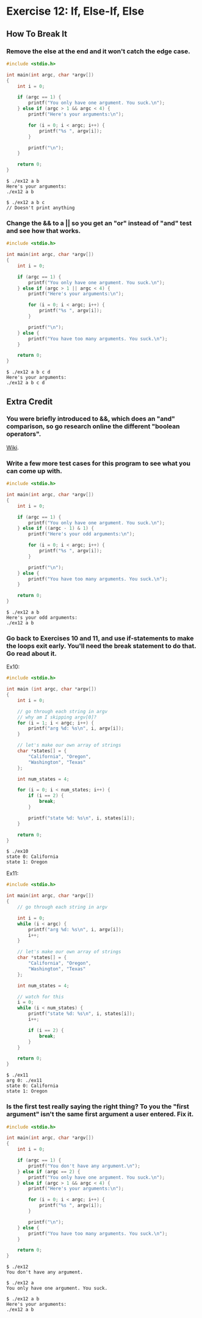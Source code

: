 # Exercise 12: If, Else-If, Else
## How To Break It
### Remove the else at the end and it won't catch the edge case.
```c
#include <stdio.h>

int main(int argc, char *argv[])
{
    int i = 0;

    if (argc == 1) {
        printf("You only have one argument. You suck.\n");
    } else if (argc > 1 && argc < 4) {
        printf("Here's your arguments:\n");

        for (i = 0; i < argc; i++) {
            printf("%s ", argv[i]);
        }

        printf("\n");
    }

    return 0;
}
```
```
$ ./ex12 a b
Here's your arguments:
./ex12 a b

$ ./ex12 a b c
// Doesn't print anything
```
### Change the && to a || so you get an "or" instead of "and" test and see how that works.
```c
#include <stdio.h>

int main(int argc, char *argv[])
{
    int i = 0;

    if (argc == 1) {
        printf("You only have one argument. You suck.\n");
    } else if (argc > 1 || argc < 4) {
        printf("Here's your arguments:\n");

        for (i = 0; i < argc; i++) {
            printf("%s ", argv[i]);
        }

        printf("\n");
    } else {
        printf("You have too many arguments. You suck.\n");
    }

    return 0;
}
```
```
$ ./ex12 a b c d
Here's your arguments:
./ex12 a b c d
```
## Extra Credit
### You were briefly introduced to &&, which does an "and" comparison, so go research online the different "boolean operators".
[Wiki](http://en.wikipedia.org/wiki/Operators_in_C_and_C%2B%2B#Logical_operators).
### Write a few more test cases for this program to see what you can come up with.
```c
#include <stdio.h>

int main(int argc, char *argv[])
{
    int i = 0;

    if (argc == 1) {
        printf("You only have one argument. You suck.\n");
    } else if ((argc - 1) & 1) {
        printf("Here's your odd arguments:\n");

        for (i = 0; i < argc; i++) {
            printf("%s ", argv[i]);
        }

        printf("\n");
    } else {
        printf("You have too many arguments. You suck.\n");
    }

    return 0;
}
```
```
$ ./ex12 a b
Here's your odd arguments:
./ex12 a b
```
### Go back to Exercises 10 and 11, and use if-statements to make the loops exit early. You'll need the break statement to do that. Go read about it.
Ex10:
```c
#include <stdio.h>

int main (int argc, char *argv[])
{
    int i = 0;

    // go through each string in argv
    // why am I skipping argv[0]?
    for (i = 1; i < argc; i++) {
        printf("arg %d: %s\n", i, argv[i]);
    }

    // let's make our own array of strings
    char *states[] = {
        "California", "Oregon",
        "Washington", "Texas"
    };

    int num_states = 4;

    for (i = 0; i < num_states; i++) {
        if (i == 2) {
            break;
        }

        printf("state %d: %s\n", i, states[i]);
    }

    return 0;
}
```
```
$ ./ex10
state 0: California
state 1: Oregon
```
Ex11:
```c
#include <stdio.h>

int main(int argc, char *argv[])
{
    // go through each string in argv

    int i = 0;
    while (i < argc) {
        printf("arg %d: %s\n", i, argv[i]);
        i++;
    }

    // let's make our own array of strings
    char *states[] = {
        "California", "Oregon",
        "Washington", "Texas"
    };

    int num_states = 4;

    // watch for this
    i = 0;
    while (i < num_states) {
        printf("state %d: %s\n", i, states[i]);
        i++;

        if (i == 2) {
            break;
        }
    }

    return 0;
}
```
```
$ ./ex11
arg 0: ./ex11
state 0: California
state 1: Oregon
```
### Is the first test really saying the right thing? To you the "first argument" isn't the same first argument a user entered. Fix it.
```c
#include <stdio.h>

int main(int argc, char *argv[])
{
    int i = 0;

    if (argc == 1) {
        printf("You don't have any argument.\n");
    } else if (argc == 2) {
        printf("You only have one argument. You suck.\n");
    } else if (argc > 1 && argc < 4) {
        printf("Here's your arguments:\n");

        for (i = 0; i < argc; i++) {
            printf("%s ", argv[i]);
        }

        printf("\n");
    } else {
        printf("You have too many arguments. You suck.\n");
    }

    return 0;
}
```
```
$ ./ex12
You don't have any argument.

$ ./ex12 a
You only have one argument. You suck.

$ ./ex12 a b
Here's your arguments:
./ex12 a b
```
